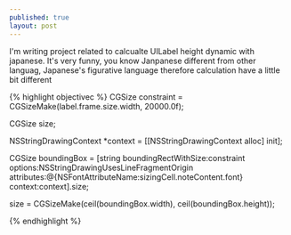```yaml
---
published: true
layout: post
---
```


 I'm writing project related to calcualte UILabel height dynamic with japanese. 
 It's very funny, you know Janpanese different from other languag, Japanese's figurative language therefore calculation have a little bit different

{% highlight objectivec %}
CGSize constraint = CGSizeMake(label.frame.size.width, 20000.0f);
	
CGSize size;
	
NSStringDrawingContext *context = [[NSStringDrawingContext alloc] init];

CGSize boundingBox = [string boundingRectWithSize:constraint
                                                   options:NSStringDrawingUsesLineFragmentOrigin
                                                attributes:@{NSFontAttributeName:sizingCell.noteContent.font}
                                                   context:context].size;


size = CGSizeMake(ceil(boundingBox.width), ceil(boundingBox.height));

{% endhighlight %}


